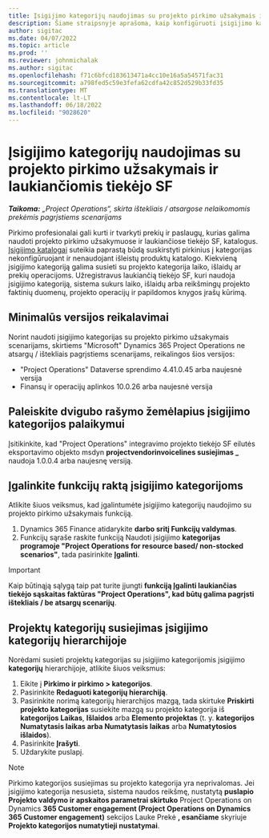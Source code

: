 ```yaml
---
title: Įsigijimo kategorijų naudojimas su projekto pirkimo užsakymais ir laukiančiomis tiekėjo SF
description: Šiame straipsnyje aprašoma, kaip konfigūruoti įsigijimo kategorijas, kurias galima naudoti su projekto pirkimo užsakymais ir laukiančiomis tiekėjo SF.
author: sigitac
ms.date: 04/07/2022
ms.topic: article
ms.prod: ''
ms.reviewer: johnmichalak
ms.author: sigitac
ms.openlocfilehash: f71c6bfcd183613471a4cc10e16a5a54571fac31
ms.sourcegitcommit: a798fed5c59e3fefa62cdfa42c852d529b33fd35
ms.translationtype: MT
ms.contentlocale: lt-LT
ms.lasthandoff: 06/18/2022
ms.locfileid: "9028620"
---
```

# <a name="use-procurement-categories-with-project-purchase-orders-and-pending-vendor-invoices"></a>Įsigijimo kategorijų naudojimas su projekto pirkimo užsakymais ir laukiančiomis tiekėjo SF

_**Taikoma:** „Project Operations“, skirta ištekliais / atsargose nelaikomomis prekėmis pagrįstiems scenarijams_

Pirkimo profesionalai gali kurti ir tvarkyti prekių ir paslaugų, kurias galima naudoti projekto pirkimo užsakymuose ir laukiančiose tiekėjo SF, katalogus. [Įsigijimo katalogai](/dynamics365/supply-chain/procurement/procurement-catalogs) suteikia paprastą būdą suskirstyti pirkinius į kategorijas nekonfigūruojant ir nenaudojant išleistų produktų katalogo. Kiekvieną įsigijimo kategoriją galima susieti su projekto kategorija laiko, išlaidų ar prekių operacijoms. Užregistravus laukiančią tiekėjo SF, kuri naudoja įsigijimo kategoriją, sistema sukurs laiko, išlaidų arba reikšmingų projekto faktinių duomenų, projekto operacijų ir papildomos knygos įrašų kūrimą.

## <a name="minimum-version-requirements"></a>Minimalūs versijos reikalavimai

Norint naudoti įsigijimo kategorijas su projekto pirkimo užsakymais scenarijams, skirtiems "Microsoft" Dynamics 365 Project Operations ne atsargų / ištekliais pagrįstiems scenarijams, reikalingos šios versijos:

- "Project Operations" Dataverse sprendimo 4.41.0.45 arba naujesnė versija
- Finansų ir operacijų aplinkos 10.0.26 arba naujesnė versija

## <a name="run-dual-write-maps-for-procurement-category-support"></a>Paleiskite dvigubo rašymo žemėlapius įsigijimo kategorijos palaikymui

Įsitikinkite, kad "Project Operations" integravimo projekto tiekėjo SF eilutės eksportavimo objekto msdyn **projectvendorinvoicelines susiejimas \_** naudoja 1.0.0.4 arba naujesnę versiją.

## <a name="enable-the-feature-key-for-procurement-categories"></a>Įgalinkite funkcijų raktą įsigijimo kategorijoms

Atlikite šiuos veiksmus, kad įgalintumėte įsigijimo kategorijų naudojimo su projekto pirkimo užsakymais funkciją.

1. Dynamics 365 Finance atidarykite **darbo sritį Funkcijų valdymas**.
1. Funkcijų sąraše raskite funkciją Naudoti įsigijimo **kategorijas programoje "Project Operations for resource based/ non-stocked scenarios"**, tada pasirinkite **Įgalinti**.

> [!IMPORTANT]
> Kaip būtinąją sąlygą taip pat turite įjungti **funkciją Įgalinti laukiančias tiekėjo sąskaitas faktūras "Project Operations", kad būtų galima pagrįsti ištekliais / be atsargų scenarijų**.

## <a name="map-project-categories-in-the-procurement-category-hierarchy"></a>Projektų kategorijų susiejimas įsigijimo kategorijų hierarchijoje

Norėdami susieti projektų kategorijas su įsigijimo kategorijomis įsigijimo **kategorijų** hierarchijoje, atlikite šiuos veiksmus:

1. Eikite į **Pirkimo ir pirkimo \> kategorijos**.
1. Pasirinkite **Redaguoti kategorijų hierarchiją**.
1. Pasirinkite norimą kategorijų hierarchijos mazgą, tada skirtuke **Priskirti projekto kategorijas** susiekite mazgą su projekto kategorija iš **kategorijos Laikas**, **Išlaidos** arba **Elemento projektas** (t. y. **kategorijos Numatytasis laikas arba Numatytasis laikas** arba **Numatytosios išlaidos**).
1. Pasirinkite **Įrašyti**.
1. Uždarykite puslapį.

> [!NOTE]
> Pirkimo kategorijos susiejimas su projekto kategorija yra neprivalomas. Jei įsigijimo kategorija nesusieta, sistema naudos reikšmę, nustatytą **puslapio Projekto valdymo ir apskaitos parametrai skirtuko** Project Operations on Dynamics **365 Customer engagement (Project Operations on Dynamics 365 Customer engagement)** sekcijos Lauke Prekė **, esančiame** skyriuje **Projekto kategorijos numatytieji nustatymai**.
